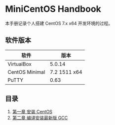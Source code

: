 # MiniCentOS Handbook

本手册记录个人搭建 CentOS 7.x x64 开发环境的过程。

## 软件版本

|      软件         |       版本         |
|-------------------|-------------------|
| VirtualBox        | 5.0.14            |
| CentOS Minimal    | 7.2 1511 x64      |
| PuTTY             | 0.63              |

## 目录

1. [第一章 安装 CentOS](./chapters/01.system-installation.md)
2. [第二章 编译安装最新版 GCC](./chapters/02.compile-latest-gcc.md)
